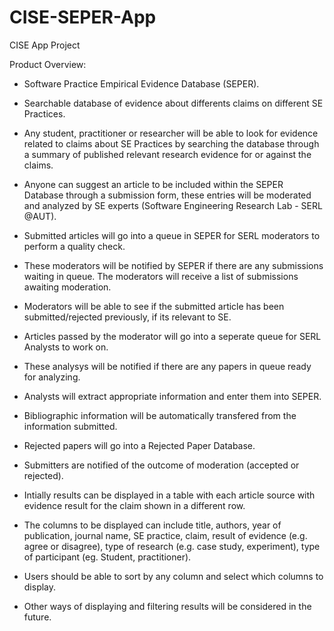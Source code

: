 # CISE-SEPER-App
CISE App Project

Product Overview:
- Software Practice Empirical Evidence Database (SEPER).
- Searchable database of evidence about differents claims on different SE Practices.

- Any student, practitioner or researcher will be able to look for evidence related to claims about SE Practices
by searching the database through a summary of published relevant research evidence for or against the claims.

- Anyone can suggest an article to be included within the SEPER Database through a submission form, these entries will be moderated and analyzed 
by SE experts (Software Engineering Research Lab - SERL @AUT).

- Submitted articles will go into a queue in SEPER for SERL moderators to perform a quality check.
- These moderators will be notified by SEPER if there are any submissions waiting in queue. The moderators will receive a list of submissions
awaiting moderation.
- Moderators will be able to see if the submitted article has been submitted/rejected previously, if its relevant to SE.

- Articles passed by the moderator will  go into a seperate queue for SERL Analysts to work on.
- These analysys will be notified if there are any papers in queue ready for analyzing.
- Analysts will extract appropriate information and enter them into SEPER.
- Bibliographic information will be automatically transfered from the information submitted.
- Rejected papers will go into a Rejected Paper Database.

- Submitters are notified of the outcome of moderation (accepted or rejected).

- Intially results can be displayed in a table with each article source with evidence result for the claim shown in a different row.
- The columns to be displayed can include title, authors, year of publication, journal name, SE practice, claim, result of evidence 
(e.g. agree or disagree), type of research (e.g. case study, experiment), type of participant (eg. Student, practitioner).
- Users should be able to sort by any column and select which columns to display.
- Other ways of displaying and filtering results will be considered in the future.
